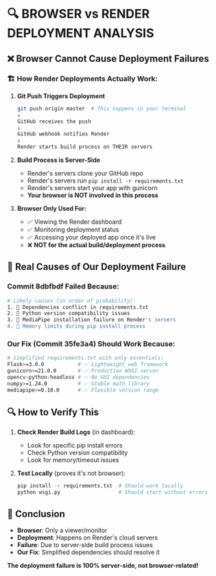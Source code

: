 # 🔍 BROWSER vs RENDER DEPLOYMENT ANALYSIS

## ❌ **Browser Cannot Cause Deployment Failures**

### 🏗️ **How Render Deployments Actually Work:**

1. **Git Push Triggers Deployment**
   ```bash
   git push origin master  # This happens in your terminal
   ↓
   GitHub receives the push
   ↓
   GitHub webhook notifies Render
   ↓
   Render starts build process on THEIR servers
   ```

2. **Build Process is Server-Side**
   - Render's servers clone your GitHub repo
   - Render's servers run `pip install -r requirements.txt`
   - Render's servers start your app with gunicorn
   - **Your browser is NOT involved in this process**

3. **Browser Only Used For:**
   - ✅ Viewing the Render dashboard
   - ✅ Monitoring deployment status
   - ✅ Accessing your deployed app once it's live
   - ❌ **NOT for the actual build/deployment process**

## 🚨 **Real Causes of Our Deployment Failure**

### **Commit 8dbfbdf Failed Because:**
```bash
# Likely causes (in order of probability):
1. 🔴 Dependencies conflict in requirements.txt
2. 🔴 Python version compatibility issues  
3. 🔴 MediaPipe installation failure on Render's servers
4. 🔴 Memory limits during pip install process
```

### **Our Fix (Commit 35fe3a4) Should Work Because:**
```bash
# Simplified requirements.txt with only essentials:
Flask>=3.0.0           # ✅ Lightweight web framework
gunicorn>=21.0.0       # ✅ Production WSGI server
opencv-python-headless # ✅ No GUI dependencies
numpy>=1.24.0          # ✅ Stable math library
mediapipe>=0.10.0      # ✅ Flexible version range
```

## 🔍 **How to Verify This**

1. **Check Render Build Logs** (in dashboard):
   - Look for specific pip install errors
   - Check Python version compatibility
   - Look for memory/timeout issues

2. **Test Locally** (proves it's not browser):
   ```bash
   pip install -r requirements.txt  # Should work locally
   python wsgi.py                   # Should start without errors
   ```

## 🎯 **Conclusion**
- **Browser**: Only a viewer/monitor 
- **Deployment**: Happens on Render's cloud servers
- **Failure**: Due to server-side build process issues
- **Our Fix**: Simplified dependencies should resolve it

**The deployment failure is 100% server-side, not browser-related!**
